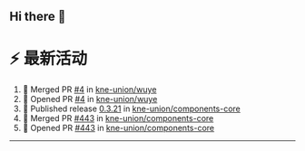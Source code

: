 ## Hi there 👋

<!--

**Here are some ideas to get you started:**

🙋‍♀️ A short introduction - what is your organization all about?
🌈 Contribution guidelines - how can the community get involved?
👩‍💻 Useful resources - where can the community find your docs? Is there anything else the community should know?
🍿 Fun facts - what does your team eat for breakfast?
🧙 Remember, you can do mighty things with the power of [Markdown](https://docs.github.com/github/writing-on-github/getting-started-with-writing-and-formatting-on-github/basic-writing-and-formatting-syntax)
-->


# ⚡ 最新活动

<!--START_SECTION:activity-->
1. 🎉 Merged PR [#4](https://github.com/kne-union/wuye/pull/4) in [kne-union/wuye](https://github.com/kne-union/wuye)
2. 💪 Opened PR [#4](https://github.com/kne-union/wuye/pull/4) in [kne-union/wuye](https://github.com/kne-union/wuye)
3. 🚀 Published release [0.3.21](https://github.com/kne-union/components-core/releases/tag/0.3.21) in [kne-union/components-core](https://github.com/kne-union/components-core)
4. 🎉 Merged PR [#443](https://github.com/kne-union/components-core/pull/443) in [kne-union/components-core](https://github.com/kne-union/components-core)
5. 💪 Opened PR [#443](https://github.com/kne-union/components-core/pull/443) in [kne-union/components-core](https://github.com/kne-union/components-core)
<!--END_SECTION:activity-->

---
